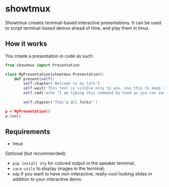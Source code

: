 # showtmux

Showtmux creates terminal-based interactive presentations. It can be
used to script terminal-based demos ahead of time, and play them in
tmux.

## How it works

You create a presentation in code as such:

```python
from showtmux import Presentation

class MyPresentation(showtmux.Presentation):
	def present(self):
		self.chapter('Welcome to my talk')
		self.wait('This text is visible only to you. Use this to keep speaker notes')
		self.cmd('echo "I am typing this command by hand as you can see")
		
		self.chapter('That's all folks!')

p = MyPresentation()
p.run()
```

## Requirements

* tmux

Optional (but recommended):

* `pip install sty` for colored output in the speaker terminal;
* `caca-utils` to display images in the terminal;
* `mdp` if you want to have non-interactive, really-cool looking
  slides in addition to your interactive demo.
